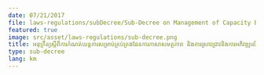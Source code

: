 ```yaml
---
date: 07/21/2017
file: laws-regulations/subDecree/Sub-Decree on Management of Capacity Building Research and Development Program in Telecommunications and Information and Communications Technology Sector.pdf
featured: true
image: src/asset/laws-regulations/sub-decree.png
title: អនុក្រឹត្យស្តីពីការកំណត់យន្តការសម្រាប់គ្រប់គ្រងផែនការកាសាសមត្ថភាព និងការស្រាវជ្រាវនិងការអភិវឌ្ឍលើវិស័យទូរគមនាគមន៍និងបច្ចេកវិទ្យាគមនាគមន៍ព័ត៌មាន
type: sub-decree
lang: km
---
```

